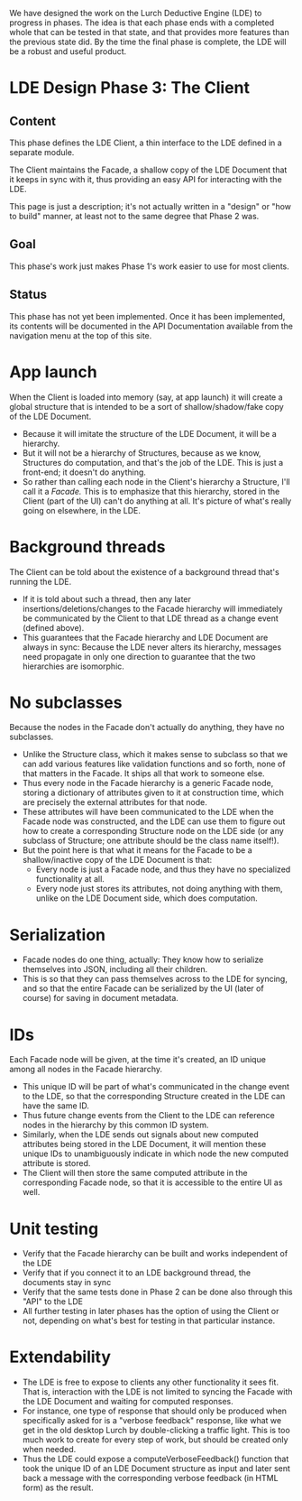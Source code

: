 
We have designed the work on the Lurch Deductive Engine (LDE) to progress in
phases.  The idea is that each phase ends with a completed whole that can be
tested in that state, and that provides more features than the previous
state did.  By the time the final phase is complete, the LDE will be a
robust and useful product.

# LDE Design Phase 3: The Client

## Content

This phase defines the LDE Client, a thin interface to the LDE defined in a
separate module.

The Client maintains the Facade, a shallow copy of the LDE Document that it
keeps in sync with it, thus providing an easy API for interacting with the
LDE.

This page is just a description; it's not actually written in a "design" or
"how to build" manner, at least not to the same degree that Phase 2 was.

## Goal

This phase's work just makes Phase 1's work easier to use for most clients.

## Status

This phase has not yet been implemented.  Once it has been implemented, its
contents will be documented in the API Documentation available from the
navigation menu at the top of this site.

# App launch

When the Client is loaded into memory (say, at app launch) it will create a
global structure that is intended to be a sort of shallow/shadow/fake copy
of the LDE Document.

 * Because it will imitate the structure of the LDE Document, it will be
   a hierarchy.
 * But it will not be a hierarchy of Structures, because as we know,
   Structures do computation, and that's the job of the LDE.  This is
   just a front-end; it doesn't do anything.
 * So rather than calling each node in the Client's hierarchy a
   Structure, I'll call it a *Facade.*  This is to emphasize that this
   hierarchy, stored in the Client (part of the UI) can't do anything at
   all.  It's picture of what's really going on elsewhere, in the LDE.

# Background threads

The Client can be told about the existence of a background thread that's
running the LDE.

 * If it is told about such a thread, then any later
   insertions/deletions/changes to the Facade hierarchy will immediately
   be communicated by the Client to that LDE thread as a change event
   (defined above).
 * This guarantees that the Facade hierarchy and LDE Document are always
   in sync:  Because the LDE never alters its hierarchy, messages need
   propagate in only one direction to guarantee that the two hierarchies
   are isomorphic.

# No subclasses

Because the nodes in the Facade don't actually do anything, they have no
subclasses.

 * Unlike the Structure class, which it makes sense to subclass so that
   we can add various features like validation functions and so forth,
   none of that matters in the Facade.  It ships all that work to
   someone else.
 * Thus every node in the Facade hierarchy is a generic Facade node,
   storing a dictionary of attributes given to it at construction time,
   which are precisely the external attributes for that node.
 * These attributes will have been communicated to the LDE when the
   Facade node was constructed, and the LDE can use them to figure out
   how to create a corresponding Structure node on the LDE side (or any
   subclass of Structure; one attribute should be the class name
   itself!).
 * But the point here is that what it means for the Facade to be a
   shallow/inactive copy of the LDE Document is that:
    * Every node is just a Facade node, and thus they have no
      specialized functionality at all.
    * Every node just stores its attributes, not doing anything with
      them, unlike on the LDE Document side, which does computation.

# Serialization

 * Facade nodes do one thing, actually:  They know how to serialize
   themselves into JSON, including all their children.
 * This is so that they can pass themselves across to the LDE for syncing,
   and so that the entire Facade can be serialized by the UI (later of
   course) for saving in document metadata.

# IDs

Each Facade node will be given, at the time it's created, an ID unique
among all nodes in the Facade hierarchy.

 * This unique ID will be part of what's communicated in the change event
   to the LDE, so that the corresponding Structure created in the LDE can
   have the same ID.
 * Thus future change events from the Client to the LDE can reference nodes
   in the hierarchy by this common ID system.
 * Similarly, when the LDE sends out signals about new computed attributes
   being stored in the LDE Document, it will mention these unique IDs to
   unambiguously indicate in which node the new computed attribute is
   stored.
 * The Client will then store the same computed attribute in the
   corresponding Facade node, so that it is accessible to the entire UI as
   well.

# Unit testing

 * Verify that the Facade hierarchy can be built and works independent of
   the LDE
 * Verify that if you connect it to an LDE background thread, the documents
   stay in sync
 * Verify that the same tests done in Phase 2 can be done also through this
   "API" to the LDE
 * All further testing in later phases has the option of using the Client
   or not, depending on what's best for testing in that particular instance.

# Extendability

 * The LDE is free to expose to clients any other functionality it sees
   fit.  That is, interaction with the LDE is not limited to syncing the
   Facade with the LDE Document and waiting for computed responses.
 * For instance, one type of response that should only be produced when
   specifically asked for is a "verbose feedback" response, like what we
   get in the old desktop Lurch by double-clicking a traffic light.  This
   is too much work to create for every step of work, but should be created
   only when needed.
 * Thus the LDE could expose a computeVerboseFeedback() function that took
   the unique ID of an LDE Document structure as input and later sent back
   a message with the corresponding verbose feedback (in HTML form) as the
   result.
